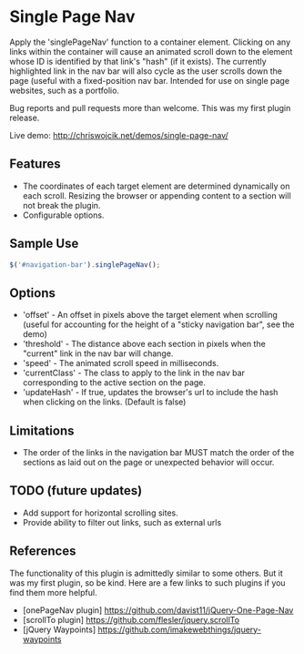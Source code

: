 # Single Page Nav

Apply the 'singlePageNav' function to a container element.
Clicking on any links within the container will cause an animated scroll down to
the element whose ID is identified by that link's "hash" (if it exists). The 
currently highlighted link in the nav bar will also cycle as the user scrolls 
down the page (useful with a fixed-position nav bar. Intended for use on single 
page websites, such as a portfolio.

Bug reports and pull requests more than welcome. This was my first plugin release.

Live demo:
http://chriswojcik.net/demos/single-page-nav/

## Features

* The coordinates of each target element are determined dynamically on each scroll. 
Resizing the browser or appending content to a section will not break the plugin.
* Configurable options.

## Sample Use
```js
$('#navigation-bar').singlePageNav();
```

## Options

* 'offset' - An offset in pixels above the target element when scrolling (useful 
for accounting for the height of a "sticky navigation bar", see the demo)
* 'threshold' - The distance above each section in pixels when the "current" link
in the nav bar will change.
* 'speed' - The animated scroll speed in milliseconds.
* 'currentClass' - The class to apply to the link in the nav bar corresponding to
the active section on the page.
* 'updateHash' - If true, updates the browser's url to include the hash when clicking
on the links. (Default is false)

## Limitations

* The order of the links in the navigation bar MUST match the order of the sections 
as laid out on the page or unexpected behavior will occur.

## TODO (future updates)

* Add support for horizontal scrolling sites.
* Provide ability to filter out links, such as external urls

## References

The functionality of this plugin is admittedly similar to some others. But it was
my first plugin, so be kind. Here are a few links to such plugins if you find them 
more helpful.

* [onePageNav plugin] https://github.com/davist11/jQuery-One-Page-Nav
* [scrollTo plugin] https://github.com/flesler/jquery.scrollTo
* [jQuery Waypoints] https://github.com/imakewebthings/jquery-waypoints
